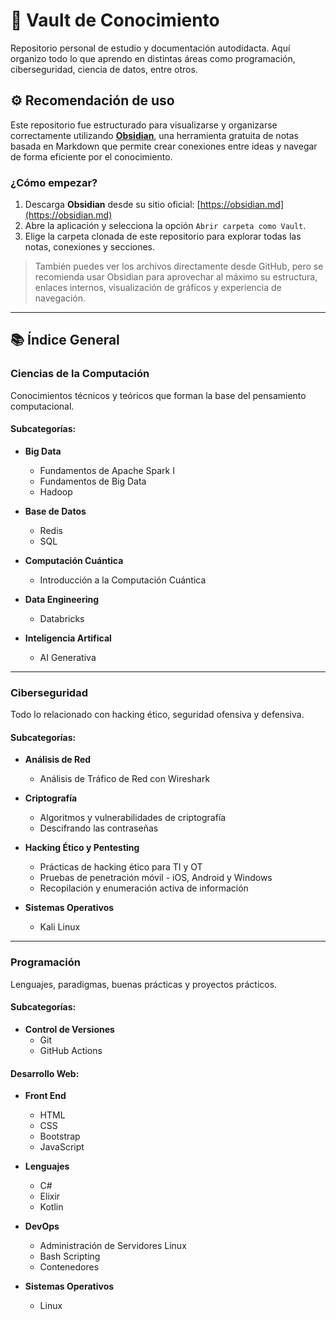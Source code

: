 # 🧠 Vault de Conocimiento

Repositorio personal de estudio y documentación autodidacta. Aquí organizo todo lo que aprendo en distintas áreas como programación, ciberseguridad, ciencia de datos, entre otros.

## ⚙️ Recomendación de uso

Este repositorio fue estructurado para visualizarse y organizarse correctamente utilizando [**Obsidian**](https://obsidian.md/), una herramienta gratuita de notas basada en Markdown que permite crear conexiones entre ideas y navegar de forma eficiente por el conocimiento.

### ¿Cómo empezar?

1. Descarga **Obsidian** desde su sitio oficial: [https://obsidian.md](https://obsidian.md)
2. Abre la aplicación y selecciona la opción `Abrir carpeta como Vault`.
3. Elige la carpeta clonada de este repositorio para explorar todas las notas, conexiones y secciones.

> También puedes ver los archivos directamente desde GitHub, pero se recomienda usar Obsidian para aprovechar al máximo su estructura, enlaces internos, visualización de gráficos y experiencia de navegación.

---

## 📚 Índice General

### Ciencias de la Computación

Conocimientos técnicos y teóricos que forman la base del pensamiento computacional.

#### Subcategorías:

- **Big Data**
  - Fundamentos de Apache Spark I
  - Fundamentos de Big Data
  - Hadoop

- **Base de Datos**
  - Redis
  - SQL

- **Computación Cuántica**
  - Introducción a la Computación Cuántica

- **Data Engineering**
  - Databricks

- **Inteligencia Artifical**
  - AI Generativa

---

### Ciberseguridad

Todo lo relacionado con hacking ético, seguridad ofensiva y defensiva.

#### Subcategorías:

- **Análisis de Red**
  - Análisis de Tráfico de Red con Wireshark

- **Criptografía**
  - Algoritmos y vulnerabilidades de criptografía
  - Descifrando las contraseñas

- **Hacking Ético y Pentesting**
  - Prácticas de hacking ético para TI y OT
  - Pruebas de penetración móvil - iOS, Android y Windows
  - Recopilación y enumeración activa de información

- **Sistemas Operativos**
  - Kali Linux

---

### Programación

Lenguajes, paradigmas, buenas prácticas y proyectos prácticos.

#### Subcategorías:

- **Control de Versiones**
  - Git
  - GitHub Actions

#### Desarrollo Web:

- **Front End**
  - HTML
  - CSS
  - Bootstrap
  - JavaScript

- **Lenguajes**
  - C#
  - Elixir
  - Kotlin

- **DevOps**
  - Administración de Servidores Linux
  - Bash Scripting
  - Contenedores

- **Sistemas Operativos**
  - Linux